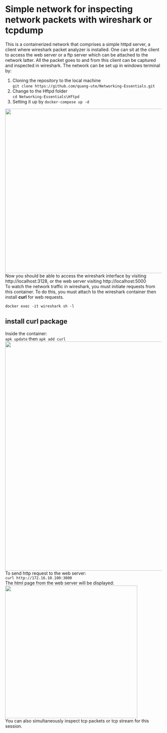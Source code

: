 # Simple network for inspecting network packets with wireshark or tcpdump
This is a containerized network that comprises a simple httpd server, a client where wireshark packet analyzer is installed.
One can sit at the client to access the web server or a ftp server which can be attached to the network latter.
All the packet goes to and from this client can be captured and inspected in wireshark.
The network can be set up in windows terminal by:
1. Cloning the repository to the local machine<br>
`git clone https://github.com/quang-ute/Networking-Essentials.git`
2. Change to the Hftpd folder<br>
`cd Networking-Essentials\Hftpd`
3. Setting it up by `docker-compose up -d`
<img width="527" src="https://user-images.githubusercontent.com/57078914/163668481-ddf6f6a8-3de1-41ff-968a-1dacb802b887.png">
Now you should be able to access the wireshark interface by visiting http://localhost:3128, or the web server visiting http://localhost:5000 <br>
To watch the network traffic in wireshark, you must initiate requests from this container. To do this, you must attach to the wireshark container then install <b>curl</b> for web requests.  

`docker exec -it wireshark sh -l`

## install curl package
Inside the container:<br>
`apk update`
then
`apk add curl`<br>
<img width="734" src="https://user-images.githubusercontent.com/57078914/163668906-44c8d072-d7d9-45bb-87d4-083eea884331.png"><br>
To send http request to the web server:<br>
`curl http://172.16.10.100:3000`<br>
The html page from the web server will be displayed:<br>
<img width="425" src="https://user-images.githubusercontent.com/57078914/163669118-f0006d8a-555b-46db-b510-72c64805df7c.png"><br>
You can also simultaneously inspect tcp packets or tcp stream for this session.
